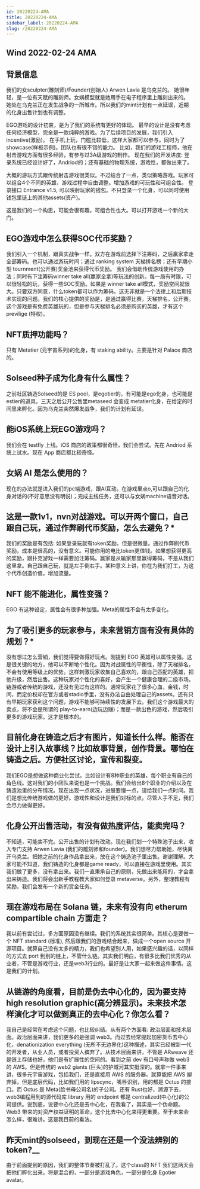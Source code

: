 ```yaml
---
id: 20220224-AMA
title: 20220224-AMA
sidebar_label: 20220224-AMA
slug: /20220224-AMA
---
```


## Wind 2022-02-24 AMA 

## 背景信息

我们的女sculpter(雕刻师)/Founder(创始人) Arwen Lavia 是乌克兰的。 
她很年轻，是一位有天赋的雕刻师。女娲模型就是她用手在电子程序里上雕刻出来的。
她处在乌克兰正在发生战争的一所城市。所以我们的mint计划有一点延误，近期的化身出售计划也有调整。

EGO游戏的设计初衷，是为了我们的系统有更好的体现。
最早的设计是没有考虑任何经济模型，完全是一款纯粹的游戏。为了后续项目的发展，我们引入incentive(激励)。
在手机上玩，门槛比较低，这样大家都可以参与。同时为了showcase(样板示例)。团队也有很不错的能力。
比如，我们的游戏工程师，他在射击游戏方面有很多经验，有参与过3A级游戏的制作。
现在我们的开发进度: 登录系统已经设计好了，Andriod的；还有基础的物理系统，游戏性，都做出来了。

大概的游玩方式跟传统射击游戏很类似。不过结合了一点，类似策略游戏。玩家可以组合4个不同的英雄，游戏过程中自由调整。增加游戏的可玩性和可组合性。
登录接口 Entrance v1.5, 可以映射玩家的钱包。不只登录一个化身，可以同时使用钱包里链上的其他assets(资产)。

这是我们的一个构思，可能会很有趣，可组合性也大。可以打开游戏一个新的大门。

## EGO游戏中怎么获得SOC代币奖励？
我们引入一个机制，跟真实战争一样。双方在游戏前选择下注筹码，之后赢家拿走全部筹码。也可以通过游玩时间；通过 ranking system 天梯排名榜；还有早期小型 tournment(公开赛)奖金池来获得代币奖励。 我们会借助传统游戏使用的办法；同时有下注筹码winner take all(赢家全拿)等玩法的创新。每一局有时限，可以很轻松的玩，获得一些SOC奖励。如果是 winner take all模式，奖励空间就很大。只要双方同意，什么token都可以作为筹码。这无非就是一个法律上和后期技术实现的问题。我们的核心提供的奖励是，是通过赢得比赛，天梯排名，公开赛。这个游戏是有免费英雄玩的，但是参与天梯排名必须是购买的英雄，才有这个previlige (特权)。 

## NFT质押功能吗？
只有 Metatier (元宇宙系列)的化身，有 staking ability。主要是针对 Palace 商店的。

## Solseed种子成为化身有什么属性？
之前社区铸造Solseed的是 ES pool，是egotier的。有可能是ego化身，也可能是estier的道具。三天之后公开公售里metaseed 会变成 metatier化身，在给定的时间里来孵化。因为乌克兰突然爆发战争，我们的计划有延误。

## 能iOS系统上玩EGO游戏吗？
我们会在 testfly 上线。iOS 商店的政策都很奇怪，我们会尝试。先在 Andriod 系统上试水。现在 App 商店都比较奇怪。

## 女娲 AI 是怎么使用的？
现在的办法就是进入我们的pc端游戏，跟AI互动。在游戏里点o,可以跟自己的化身对话的(不好意思没有明说)；完成主线任务，还可以与女娲machine语音对话。

## 这是一款1v1，nvn对战游戏。可以开两个窗口，自己跟自己玩，通过作弊刷代币奖励，怎么去避免？*
我们的奖励是有包括: 如果登录玩就有token奖励。但是很微量。通过作弊刷代币奖励，成本是很高的，没有意义。可能你用的电比token更值钱。如果想获得更高的奖励，跟扑克游戏一样需要加注筹码。赢家是从输家那里赢得筹码，不是从我们这里拿。自己跟自己玩，就是左手倒右手。某种意义上讲，你在为我们打工，为这个代币创造价值，增加流量。

## NFT 能不能进化，属性变强？
EGO 有这种设定，属性会有很多种加强。Meta的属性不会有太多变化。

## 为了吸引更多的玩家参与，未来营销方面有没有具体的规划？*
没有想过怎么营销，我们觉得要做得好玩点。刚提到 EGO 英雄可以属性变强。这是很关键的地方，他可以不断地个性化。因为对战属性的平衡性，除了天梯排名，不会有使用等级上的优势。这样刺激玩家收集自己喜欢的，跟自己匹配的英雄，把他升级，然后出售。这种玩家对个性化的喜好，会产生一个健康合理的二级市场。链游或者传统的游戏，还没有见过有这样的。通常玩家花了很多心血，金钱，时间，而定价权却在官方或者stadio手里，没有办法自由处理自己的assets。还有只有早期玩家获利这个问题，游戏不能够可持续性的发展下去。我们这个游戏最大的卖点，将不会是所谓的 play-to-earn(边玩边赚)；而是一款出色的游戏，然后吸引更多的游戏玩家。这才是根本的。 

## 目前化身在铸造之后才有图片，知道长什么样。能否在设计上引入故事线？比如故事背景，创作背景。哪怕在铸造之后。方便社区讨论，宣传和裂变。
我们EGO是想做这种商业化尝试。比如设计有8种职业的英雄，每个职业有自己的角色线。这对我们的小团队来说也是一个挑战。我们会给出8个职业的介绍以及在铸造池里的分布情况。现在出现一点状况，进展要慢一点，请给我们一点时间。我们是想比传统游戏做的更好。游戏性和设计是我们对标的点。尽管人手不足，我们会尽力做得更好。

## 化身公开出售活动，有没有做热度评估，能卖完吗？
不知道，可能卖不完。公开出售的计划有改动。现在我们划一个特殊池子出来，收入专门支持 Arwen Lavia (我们的雕刻师和founder)。我们想尽力帮助她，尽快离开乌克兰。把她之前的化身作品拿出来，放在这个铸造池子里出售。谢谢理解。大家可能不知道，我们铸造的化身都是game ready，可以直接在游戏里使用。其实我们做了更多，没有拿出来。我们一直秉承自己的原则，先做出来能用的，才会拿出来铸造。我们将会出新手教程教大家如何登录 metaverse。另外，整理教程有奖励，我们会发布一个新的赏金任务。

## 现在游戏布局在 Solana 链，未来有没有向 etherum compartible chain 方面走？
我以前有尝试过，多方面原因没有继续。我们的系统其实很简单。其核心是要做一个 NFT standard (标准), 然后跟我们的游戏结合起来，做成一个open source 开源项目。就算自己没有太多的精力，我们也希望别人用，如果感兴趣的话，以同样的方式去 port 到别的链上，不管什么链。其实我们明白，有很多比我们优秀的从业者，不管是游戏行业，还是web3行业的。最好是让大家一起来做这件事情。这是我们的计划。

## 从链游的角度看，目前是伪去中心化的，因为要支持 high resolution graphic(高分辨显示)。未来技术怎样演化才可以做到真正的去中心化？你怎么看？
我自己是经常在考虑这个问题，也比较纠结。从有两个方面看: 政治层面和技术层面。政治层面来讲，我们更多的是强调 web3。而过去经常提起加密货币去中心化，denationization everything (无所不无边界化)这种描述，其实已经被新一代的开发者，从业人员，或者投资人摈弃了。从技术层面来讲，不管是 ARweave 还是链上存储也好，他们是有扩展性的空间的。看到之前 dev 有口号声称做 web3 的 AWS。但是传统的 web2 giants (巨头)的护城河其实挺深的。就拿一件事来讲，很多元宇宙游戏，包括我们，还是直接用 AWS 的服务器。就算能把 AWS 摒弃掉，但是底层代码，比如我们用的 lipscync，嘴唇识别，用的都是 Octus 的接口。而 Octus 是 Meta(脸书母公司名)的子公司。还有 Rust也好，溯源下去，web3编程用到的源代码库 library 用的 endpoint 都是 centralized(中心化)的公司提供。说到底，说要中心化还是去中心化，在我看了，其实是一个伪命题。Web3 带来的对资产权益证明的革命，这个比去中心化来得更重要。至于未来会怎么样，很难讲。这是我目前的看法。

## 昨天mint的solseed，到现在还是一个没法辨别的token?__
由于前面提到的原因，我们的整体节奏被打乱了。这个class的 NFT 我们这两天会把他们孵化出来。将是混合的，一部分是游戏角色，一部分是化身  Egotier avatar。 
